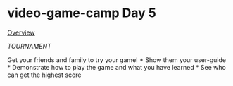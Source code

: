 # video-game-camp Day 5

[Overview](../)

*TOURNAMENT*

Get your friends and family to try your game!
    * Show them your user-guide
    * Demonstrate how to play the game and what you have learned
    * See who can get the highest score

